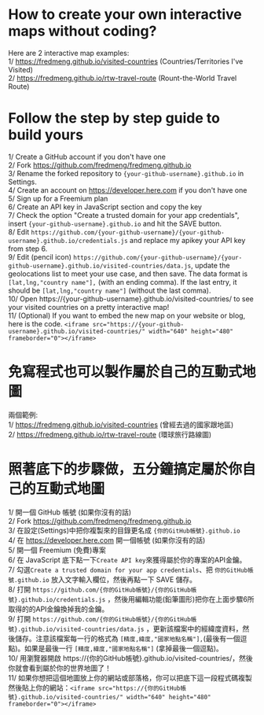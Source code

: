# How to create your own interactive maps without coding?

Here are 2 interactive map examples:<br>
1/ https://fredmeng.github.io/visited-countries (Countries/Territories I've Visited)<br>
2/ https://fredmeng.github.io/rtw-travel-route (Rount-the-World Travel Route)<br>

# Follow the step by step guide to build yours
1/ Create a GitHub account if you don't have one<br>
2/ Fork https://github.com/fredmeng/fredmeng.github.io<br>
3/ Rename the forked repository to `{your-github-username}.github.io` in Settings.<br>
4/ Create an account on https://developer.here.com if you don't have one<br>
5/ Sign up for a Freemium plan<br>
6/ Create an API key in JavaScript section and copy the key<br>
7/ Check the option "Create a trusted domain for your app credentials", insert `{your-github-username}.github.io` and hit the SAVE button.<br>
8/ Edit `https://github.com/{your-github-username}/{your-github-username}.github.io/credentials.js`
and replace my apikey your API key from step 6.<br>
9/ Edit (pencil icon) `https://github.com/{your-github-username}/{your-github-username}.github.io/visited-countries/data.js`, update the geolocations list to meet your use case, and then save. The data format is `[lat,lng,"country name"],` (with an ending comma). If the last entry, it should be `[lat,lng,"country name"]` (without the last comma).<br>
10/ Open https://{your-github-username}.github.io/visited-countries/ to see your visited countries on a pretty interactive map!<br>
11/ (Optional) If you want to embed the new map on your website or blog, here is the code. `<iframe src="https://{your-github-username}.github.io/visited-countries/" width="640" height="480" frameborder="0"></iframe>`

# 免寫程式也可以製作屬於自己的互動式地圖

兩個範例:<br>
1/ https://fredmeng.github.io/visited-countries (曾經去過的國家跟地區)<br>
2/ https://fredmeng.github.io/rtw-travel-route (環球旅行路線圖)<br>

# 照著底下的步驟做，五分鐘搞定屬於你自己的互動式地圖
1/ 開一個 GitHub 帳號 (如果你沒有的話)<br>
2/ Fork https://github.com/fredmeng/fredmeng.github.io<br>
3/ 在設定(Settings)中把你複製來的目錄更名成 `{你的GitHub帳號}.github.io`<br>
4/ 在 https://developer.here.com 開一個帳號 (如果你沒有的話)<br>
5/ 開一個 Freemium (免費)專案<br>
6/ 在 JavaScript 底下點一下`Create API key`來獲得屬於你的專案的API金鑰。<br>
7/ 勾選`Create a trusted domain for your app credentials`、把 `你的GitHub帳號.github.io` 放入文字輸入欄位，然後再點一下 SAVE 儲存。<br>
8/ 打開 `https://github.com/{你的GitHub帳號}/{你的GitHub帳號}.github.io/credentials.js` ，然後用編輯功能(鉛筆圖形)把你在上面步驟6所取得的的API金鑰換掉我的金鑰。<br>
9/ 打開 `https://github.com/{你的GitHub帳號}/{你的GitHub帳號}.github.io/visited-countries/data.js` ，更新該檔案中的經緯度資料，然後儲存。注意該檔案每一行的格式為 `[精度,緯度,"國家地點名稱"],`(最後有一個逗點)。如果是最後一行 `[精度,緯度,"國家地點名稱"]` (拿掉最後一個逗點)。<br>
10/ 用瀏覽器開啟 https://{你的GitHub帳號}.github.io/visited-countries/，然後你就會看到屬於你的世界地圖了！<br>
11/ 如果你想把這個地圖放上你的網站或部落格，你可以把底下這一段程式碼複製然後貼上你的網站：`<iframe src="https://{你的GitHub帳號}.github.io/visited-countries/" width="640" height="480" frameborder="0"></iframe>`

